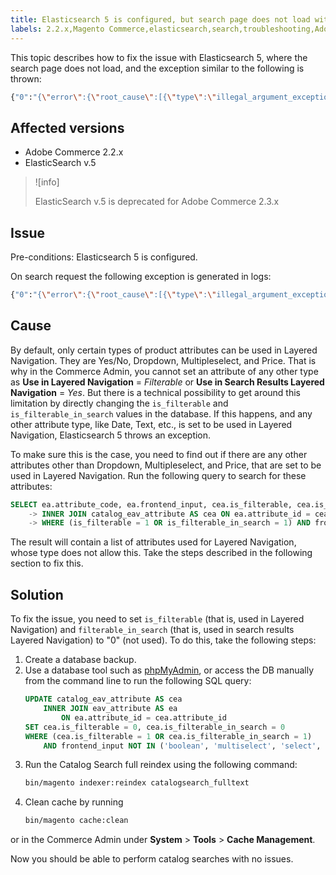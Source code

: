 ```yaml
---
title: Elasticsearch 5 is configured, but search page does not load with "Fielddata is disabled..." error
labels: 2.2.x,Magento Commerce,elasticsearch,search,troubleshooting,Adobe Commerce
---
```


This topic describes how to fix the issue with Elasticsearch 5, where the search page does not load, and the exception similar to the following is thrown:

```bash
{"0":"{\"error\":{\"root_cause\":[{\"type\":\"illegal_argument_exception\",\"reason\":\"Fielddata is disabled on text fields by default. Set fielddata=true on [%attribute_code%]] in order to load fielddata in memory by uninverting the inverted index. Note that this can however use significant memory.\"}].
```

## Affected versions

* Adobe Commerce 2.2.x
* ElasticSearch v.5

>![info]
>
>ElasticSearch v.5 is deprecated for Adobe Commerce 2.3.x

## Issue

Pre-conditions: Elasticsearch 5 is configured.

On search request the following exception is generated in logs:

```bash
{"0":"{\"error\":{\"root_cause\":[{\"type\":\"illegal_argument_exception\",\"reason\":\"Fielddata is disabled on text fields by default. Set fielddata=true on [%attribute_code%]] in order to load fielddata in memory by uninverting the inverted index. Note that this can however use significant memory.\"}].
```

## Cause

By default, only certain types of product attributes can be used in Layered Navigation. They are Yes/No, Dropdown, Multipleselect, and Price. That is why in the Commerce Admin, you cannot set an attribute of any other type as **Use in Layered Navigation** = *Filterable* or **Use in Search Results Layered Navigation** = *Yes*. But there is a technical possibility to get around this limitation by directly changing the `is_filterable` and `is_filterable_in_search` values in the database. If this happens, and any other attribute type, like Date, Text, etc., is set to be used in Layered Navigation, Elasticsearch 5 throws an exception.

To make sure this is the case, you need to find out if there are any other attributes other than Dropdown, Multipleselect, and Price, that are set to be used in Layered Navigation. Run the following query to search for these attributes:

```sql
SELECT ea.attribute_code, ea.frontend_input, cea.is_filterable, cea.is_filterable_in_search FROM eav_attribute AS ea
    -> INNER JOIN catalog_eav_attribute AS cea ON ea.attribute_id = cea.`attribute_id`
    -> WHERE (is_filterable = 1 OR is_filterable_in_search = 1) AND frontend_input NOT IN ('boolean', 'multiselect', 'select', 'price');
```

The result will contain a list of attributes used for Layered Navigation, whose type does not allow this. Take the steps described in the following section to fix this.

## Solution

To fix the issue, you need to set `is_filterable` (that is, used in Layered Navigation) and `filterable_in_search` (that is, used in search results Layered Navigation) to "0" (not used). To do this, take the following steps:

1. Create a database backup.
1. Use a database tool such as [phpMyAdmin](https://devdocs.magento.com/guides/v2.2/install-gde/prereq/optional.html#install-optional-phpmyadmin), or access the DB manually from the command line to run the following SQL query:
    ```sql
    UPDATE catalog_eav_attribute AS cea
        INNER JOIN eav_attribute AS ea
            ON ea.attribute_id = cea.attribute_id
    SET cea.is_filterable = 0, cea.is_filterable_in_search = 0
    WHERE (cea.is_filterable = 1 OR cea.is_filterable_in_search = 1)
        AND frontend_input NOT IN ('boolean', 'multiselect', 'select', 'price');
    ```
1. Run the Catalog Search full reindex using the following command:
    ```bash
    bin/magento indexer:reindex catalogsearch_fulltext
    ```    
1. Clean cache by running
    ```bash
    bin/magento cache:clean
    ```
or in the Commerce Admin under **System** > **Tools** > **Cache Management**.

Now you should be able to perform catalog searches with no issues.
